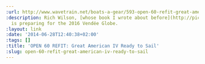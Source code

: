 ```yaml
---
:url: http://www.wavetrain.net/boats-a-gear/593-open-60-refit-great-american-iv-ready-to-sail
:description: Rich Wilson, [whose book I wrote about before](http://picassol.co/post/67297627040/reading-corner-vendee-globe),
  is preparing for the 2016 Vendée Globe.
:layout: link
:date: '2014-06-28T12:40:38+02:00'
:tags: []
:title: 'OPEN 60 REFIT: Great American IV Ready to Sail'
:slug: open-60-refit-great-american-iv-ready-to-sail
---
```

